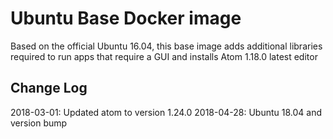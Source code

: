 # Ubuntu Base Docker image

Based on the official Ubuntu 16.04, this base image adds additional libraries required to run apps that require a GUI and installs Atom 1.18.0 latest editor

## Change Log

2018-03-01: Updated atom to version 1.24.0
2018-04-28: Ubuntu 18.04 and version bump
